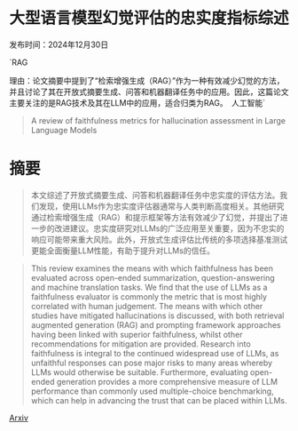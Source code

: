 # 大型语言模型幻觉评估的忠实度指标综述

发布时间：2024年12月30日

`RAG

理由：论文摘要中提到了“检索增强生成（RAG）”作为一种有效减少幻觉的方法，并且讨论了其在开放式摘要生成、问答和机器翻译任务中的应用。因此，这篇论文主要关注的是RAG技术及其在LLM中的应用，适合归类为RAG。` `人工智能`

> A review of faithfulness metrics for hallucination assessment in Large Language Models

# 摘要

> 本文综述了开放式摘要生成、问答和机器翻译任务中忠实度的评估方法。我们发现，使用LLMs作为忠实度评估器通常与人类判断高度相关。其他研究通过检索增强生成（RAG）和提示框架等方法有效减少了幻觉，并提出了进一步的改进建议。忠实度研究对LLMs的广泛应用至关重要，因为不忠实的响应可能带来重大风险。此外，开放式生成评估比传统的多项选择基准测试更能全面衡量LLM性能，有助于提升对LLMs的信任。

> This review examines the means with which faithfulness has been evaluated across open-ended summarization, question-answering and machine translation tasks. We find that the use of LLMs as a faithfulness evaluator is commonly the metric that is most highly correlated with human judgement. The means with which other studies have mitigated hallucinations is discussed, with both retrieval augmented generation (RAG) and prompting framework approaches having been linked with superior faithfulness, whilst other recommendations for mitigation are provided. Research into faithfulness is integral to the continued widespread use of LLMs, as unfaithful responses can pose major risks to many areas whereby LLMs would otherwise be suitable. Furthermore, evaluating open-ended generation provides a more comprehensive measure of LLM performance than commonly used multiple-choice benchmarking, which can help in advancing the trust that can be placed within LLMs.

[Arxiv](https://arxiv.org/abs/2501.00269)
